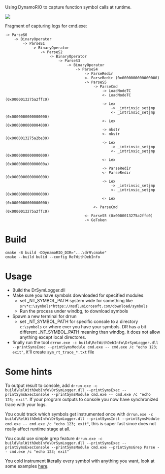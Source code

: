 Using DynamoRIO to capture function symbol calls at runtime.

[![](https://img.youtube.com/vi/sIc7zQgbn0Y/maxresdefault.jpg)](https://www.youtube.com/watch?v=sIc7zQgbn0Y "DrSymLogger: DBI technique")

Fragment of capturing logs for cmd.exe:
```
-> ParseS0
    -> BinaryOperator
        -> ParseS1
            -> BinaryOperator
                -> ParseS2
                    -> BinaryOperator
                        -> ParseS3
                            -> BinaryOperator
                                -> ParseS4
                                    -> ParseRedir
                                    <- ParseRedir (0x0000000000000000)
                                    -> ParseS5
                                        -> ParseCmd
                                            -> LoadNodeTC
                                            <- LoadNodeTC (0x0000013275a2ffc0)
                                            -> Lex
                                                -> _intrinsic_setjmp
                                                <- _intrinsic_setjmp (0x0000000000000000)
                                            <- Lex (0x0000000000004000)
                                            -> mkstr
                                            <- mkstr (0x0000013275a2be30)
                                            -> Lex
                                                -> _intrinsic_setjmp
                                                <- _intrinsic_setjmp (0x0000000000000000)
                                            <- Lex (0x000000000000000a)
                                            -> ParseRedir
                                            <- ParseRedir (0x0000000000000000)
                                            -> Lex
                                                -> _intrinsic_setjmp
                                                <- _intrinsic_setjmp (0x0000000000000000)
                                            <- Lex (0x0000000000000000)
                                        <- ParseCmd (0x0000013275a2ffc0)
                                    <- ParseS5 (0x0000013275a2ffc0)
                                    -> GeToken
```

# Build

```
cmake -B build -DDynamoRIO_DIR="...\dr9\cmake"
cmake --build bulid --config RelWithDebInfo
```

# Usage

- Build the DrSymLogger.dll
- Make sure you have symbols downloaded for specified modules
  - set _NT_SYMBOL_PATH system wide for something like `srv*c:\symbols*https://msdl.microsoft.com/download/symbols`
  - Run the process under windbg, to download symbols
- Spawn a new terminal for drrun
  - set _NT_SYMBOL_PATH for specific console to a directory `c:\symbols` or where ever you have your symbols. DR has a bit different _NT_SYMBOL_PATH meaning than windbg, it does not allow anything except local directores.
- finally run the tool `drrun.exe -c build\RelWithDebInfo\DrSymLogger.dll --printSymsExec --printSymsModule cmd.exe -- cmd.exe /c "echo 123; exit"`, it'll create `sym_rt_trace_*.txt` file

# Some hints

To output result to console, add `drrun.exe -c build\RelWithDebInfo\DrSymLogger.dll --printSymsExec --printSymsExecConsole --printSymsModule cmd.exe -- cmd.exe /c "echo 123; exit"`. If your program outputs to console you now have synchronized trace with your logs.

You could track which symbols get instrumented once with `drrun.exe -c build\RelWithDebInfo\DrSymLogger.dll --printSymsInst --printSymsModule cmd.exe -- cmd.exe /c "echo 123; exit"`, this is super fast since does not really affect runtime stage at all.

You could use simple grep feature `drrun.exe -c build\RelWithDebInfo\DrSymLogger.dll --printSymsExec --printSymsExecConsole --printSymsModule cmd.exe --printSymsGrep Parse -- cmd.exe /c "echo 123; exit"`

You cold instrument literally every symbol with anything you want, look at some examples [here](https://github.com/expend20/DrSymLogger/blob/37bc4feb8f5583a91deba45dc60990177c3908c2/src/DrSymLogger.cpp#L59).



